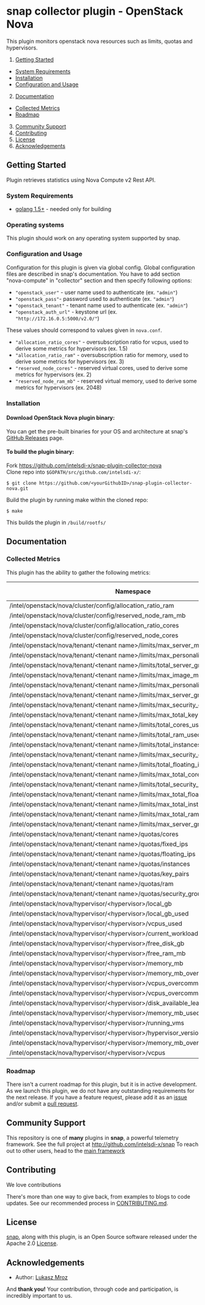 # snap collector plugin - OpenStack Nova

This plugin monitors openstack nova resources such as limits, quotas and hypervisors.

1. [Getting Started](#getting-started)
  * [System Requirements](#system-requirements)
  * [Installation](#installation)
  * [Configuration and Usage](configuration-and-usage)
2. [Documentation](#documentation)
  * [Collected Metrics](#collected-metrics)
  * [Roadmap](#roadmap)
3. [Community Support](#community-support)
4. [Contributing](#contributing)
5. [License](#license-and-authors)
6. [Acknowledgements](#acknowledgements)

## Getting Started

Plugin retrieves statistics using Nova Compute v2 Rest API.
### System Requirements
* [golang 1.5+](https://golang.org/dl/) - needed only for building

### Operating systems
This plugin should work on any operating system supported by snap.

### Configuration and Usage

Configuration for this plugin is given via global config. Global configuration files are described in snap's documentation. You have to add section "nova-compute" in "collector" section and then specify following options:
-  `"openstack_user"` - user name used to authenticate (ex. `"admin"`)
-  `"openstack_pass"`- password used to authenticate (ex. `"admin"`)
-  `"openstack_tenant"` - tenant name used to authenticate (ex. `"admin"`)
-  `"openstack_auth_url"` - keystone url (ex. `"http://172.16.0.5:5000/v2.0/"`)

These values should correspond to values given in `nova.conf`.
-  `"allocation_ratio_cores"` - oversubscription ratio for vcpus, used to derive some metrics for hypervisors (ex. 1.5)
-  `"allocation_ratio_ram"` - oversubscription ratio for memory, used to derive some metrics for hypervisors (ex. 3)
-  `"reserved_node_cores"` - reserved virtual cores, used to derive some metrics for hypervisors (ex. 2)
-  `"reserved_node_ram_mb"` - reserved virtual memory, used to derive some metrics for hypervisors (ex. 2048)

### Installation
#### Download OpenStack Nova plugin binary:
You can get the pre-built binaries for your OS and architecture at snap's [GitHub Releases](https://github.com/intelsdi-x/snap/releases) page.

#### To build the plugin binary:
Fork https://github.com/intelsdi-x/snap-plugin-collector-nova  
Clone repo into `$GOPATH/src/github.com/intelsdi-x/`:

```
$ git clone https://github.com/<yourGithubID>/snap-plugin-collector-nova.git
```

Build the plugin by running make within the cloned repo:
```
$ make
```
This builds the plugin in `/build/rootfs/`


## Documentation

### Collected Metrics
This plugin has the ability to gather the following metrics:

Namespace | Data Type | Description
----------|-----------|-----------------------
/intel/openstack/nova/cluster/config/allocation_ratio_ram|float64|
/intel/openstack/nova/cluster/config/reserved_node_ram_mb|float64|
/intel/openstack/nova/cluster/config/allocation_ratio_cores|float64|
/intel/openstack/nova/cluster/config/reserved_node_cores|float64|
/intel/openstack/nova/tenant/\<tenant name\>/limits/max_server_meta|int|
/intel/openstack/nova/tenant/\<tenant name\>/limits/max_personality|int|
/intel/openstack/nova/tenant/\<tenant name\>/limits/total_server_groups_used|int|
/intel/openstack/nova/tenant/\<tenant name\>/limits/max_image_meta|int|
/intel/openstack/nova/tenant/\<tenant name\>/limits/max_personality_size|int|
/intel/openstack/nova/tenant/\<tenant name\>/limits/max_server_groups|int|
/intel/openstack/nova/tenant/\<tenant name\>/limits/max_security_group_rules|int|
/intel/openstack/nova/tenant/\<tenant name\>/limits/max_total_keypairs|int|
/intel/openstack/nova/tenant/\<tenant name\>/limits/total_cores_used|int|
/intel/openstack/nova/tenant/\<tenant name\>/limits/total_ram_used|int|
/intel/openstack/nova/tenant/\<tenant name\>/limits/total_instances_used|int|
/intel/openstack/nova/tenant/\<tenant name\>/limits/max_security_groups|int|
/intel/openstack/nova/tenant/\<tenant name\>/limits/total_floating_ips_used|int|
/intel/openstack/nova/tenant/\<tenant name\>/limits/max_total_cores|int|
/intel/openstack/nova/tenant/\<tenant name\>/limits/total_security_groups_used|int|
/intel/openstack/nova/tenant/\<tenant name\>/limits/max_total_floating_ips|int|
/intel/openstack/nova/tenant/\<tenant name\>/limits/max_total_instances|int|
/intel/openstack/nova/tenant/\<tenant name\>/limits/max_total_ram_size|int|
/intel/openstack/nova/tenant/\<tenant name\>/limits/max_server_group_members|int|
/intel/openstack/nova/tenant/\<tenant name\>/quotas/cores|int|
/intel/openstack/nova/tenant/\<tenant name\>/quotas/fixed_ips|int|
/intel/openstack/nova/tenant/\<tenant name\>/quotas/floating_ips|int|
/intel/openstack/nova/tenant/\<tenant name\>/quotas/instances|int|
/intel/openstack/nova/tenant/\<tenant name\>/quotas/key_pairs|int|
/intel/openstack/nova/tenant/\<tenant name\>/quotas/ram|int|
/intel/openstack/nova/tenant/\<tenant name\>/quotas/security_groups|int|
/intel/openstack/nova/hypervisor/\<hypervisor\>/local_gb|int|
/intel/openstack/nova/hypervisor/\<hypervisor\>/local_gb_used|int|
/intel/openstack/nova/hypervisor/\<hypervisor\>/vcpus_used|int|
/intel/openstack/nova/hypervisor/\<hypervisor\>/current_workload|int|
/intel/openstack/nova/hypervisor/\<hypervisor\>/free_disk_gb|int|
/intel/openstack/nova/hypervisor/\<hypervisor\>/free_ram_mb|int|
/intel/openstack/nova/hypervisor/\<hypervisor\>/memory_mb|int|
/intel/openstack/nova/hypervisor/\<hypervisor\>/memory_mb_overcommit_withreserve|float64|
/intel/openstack/nova/hypervisor/\<hypervisor\>/vcpus_overcommit|float64|
/intel/openstack/nova/hypervisor/\<hypervisor\>/vcpus_overcommit_withreserve|float64|
/intel/openstack/nova/hypervisor/\<hypervisor\>/disk_available_least|int|
/intel/openstack/nova/hypervisor/\<hypervisor\>/memory_mb_used|int|
/intel/openstack/nova/hypervisor/\<hypervisor\>/running_vms|int|
/intel/openstack/nova/hypervisor/\<hypervisor\>/hypervisor_version|int|
/intel/openstack/nova/hypervisor/\<hypervisor\>/memory_mb_overcommit|float64|
/intel/openstack/nova/hypervisor/\<hypervisor\>/vcpus|int|


### Roadmap
There isn't a current roadmap for this plugin, but it is in active development. As we launch this plugin, we do not have any outstanding requirements for the next release. If you have a feature request, please add it as an [issue](https://github.com/intelsdi-x/snap-plugin-collector-nova/issues/new) and/or submit a [pull request](https://github.com/intelsdi-x/snap-plugin-collector-nova/pulls).

## Community Support
This repository is one of **many** plugins in **snap**, a powerful telemetry framework. See the full project at http://github.com/intelsdi-x/snap To reach out to other users, head to the [main framework](https://github.com/intelsdi-x/snap#community-support)

## Contributing
We love contributions

There's more than one way to give back, from examples to blogs to code updates. See our recommended process in [CONTRIBUTING.md](CONTRIBUTING.md).

## License
[snap](http://github.com:intelsdi-x/snap), along with this plugin, is an Open Source software released under the Apache 2.0 [License](LICENSE).

## Acknowledgements

* Author: [Lukasz Mroz](https://github.com/lmroz)

And **thank you!** Your contribution, through code and participation, is incredibly important to us.
